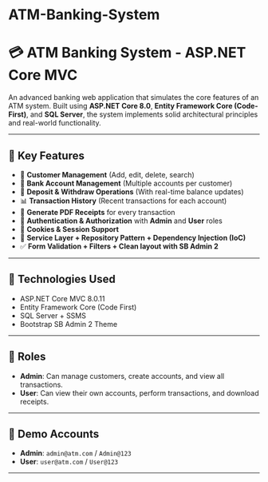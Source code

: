# ATM-Banking-System
 
# 💳 ATM Banking System - ASP.NET Core MVC

An advanced banking web application that simulates the core features of an ATM system. Built using **ASP.NET Core 8.0**, **Entity Framework Core (Code-First)**, and **SQL Server**, the system implements solid architectural principles and real-world functionality.

---

## 🧠 Key Features

- 🧾 **Customer Management** (Add, edit, delete, search)
- 💼 **Bank Account Management** (Multiple accounts per customer)
- 💸 **Deposit & Withdraw Operations** (With real-time balance updates)
- 📊 **Transaction History** (Recent transactions for each account)
- 🧾 **Generate PDF Receipts** for every transaction
- 🔐 **Authentication & Authorization** with **Admin** and **User** roles
- 🍪 **Cookies & Session Support**
- 📂 **Service Layer + Repository Pattern + Dependency Injection (IoC)**
- ✅ **Form Validation + Filters + Clean layout with SB Admin 2**

---

## 🧱 Technologies Used

- ASP.NET Core MVC 8.0.11
- Entity Framework Core (Code First)
- SQL Server + SSMS
- Bootstrap SB Admin 2 Theme


---

## 👤 Roles

- **Admin**: Can manage customers, create accounts, and view all transactions.
- **User**: Can view their own accounts, perform transactions, and download receipts.



---

## 🔐 Demo Accounts

- **Admin**: `admin@atm.com` / `Admin@123`
- **User**: `user@atm.com` / `User@123`

---

